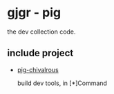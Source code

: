 # gjgr - pig

the dev collection code.

## include project

* [pig-chivalrous](https://github.com/gwdgithubnom/pig-chivalrous)

  build dev tools, in [*]Command
